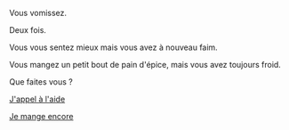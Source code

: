 Vous vomissez.

Deux fois.

Vous vous sentez mieux mais vous avez à nouveau faim.

Vous mangez un petit bout de pain d'épice, mais vous avez toujours froid.

Que faites vous ?

[J'appel à l'aide](../../../appel-au-secours/appeler-au-secours.md)

[Je mange encore](../continue.md)
